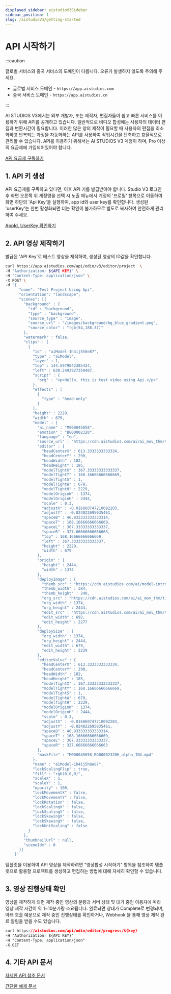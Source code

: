 ```yaml
---
displayed_sidebar: aistudioV3Sidebar
sidebar_position: 1
slug: /aistudioV3/getting-started
---
```


# API 시작하기

:::caution

글로벌 서비스와 중국 서비스의 도메인이 다릅니다. 오류가 발생하지 않도록 주의해 주세요.

- 글로벌 서비스 도메인 - `https://app.aistudios.com`
- 중국 서비스 도메인 - `https://app.aistudios.cn`

:::

AI STUDIOS V3에서는 외부 개발자, 또는 제작자, 편집자들이 쉽고 빠른 서비스를 이용하기 위해 API를 공개하고 있습니다. 일반적으로 비디오 합성에는 사용자의 데이터 편집과 변환시간이 필요합니다. 이러한 많은 양의 제작이 필요할 때 사용자의 편집을 최소화하고 반복되는 과정을 자동화하는 API를 사용하여 작업시간을 단축하고 효율적으로 관리할 수 있습니다. API를 이용하기 위해서는 AI STUDIOS V3 계정이 하며, Pro 이상의 요금제에 가입되어있어야 합니다.

[API 요금제 구독하기](https://app.aistudios.com)



## 1. API 키 생성

API 요금제를 구독하고 있다면, 이후 API 키를 발급받아야 합니다. Studio V3 로그인 후 화면 오른쪽 위 계정명을 선택 시 노출 메뉴에서 계정의 '프로필' 항목으로 이동하여 화면 하단의 'Api Key'을 실행하여, app id와 user key를 확인합니다. 생성된 'userKey'는 한번 활성화되면 더는 확인이 불가하므로 별도로 복사하여 안전하게 관리하여 주세요.

[AppId, UserKey 확인하기](https://account.aistudios.com/user/api-key)



## 2. API 영상 제작하기

발급된 'API Key'로 테스트 영상을 제작하여, 생성된 영상의 ID값을 확인합니다.

```bash
curl https://app.aistudios.com/api/odin/v3/editor/project  \
-H "Authorization: ${API KEY}" \
-H "Content-Type: application/json" \
-X POST \
-d '{
      "name": "Test Project Using Api",
      "orientation": "landscape",
      "scenes": [{
        "background" : {
          "id" : "background",
          "type" : "background",
          "source_type" : "image",
          "source_url" : "/images/background/bg_blue_gradient.png",
          "source_color" : "rgb(54,188,37)"
        },
        "watermark" : false,
        "clips" : [
          {
            "id" : "aiModel-1h4ij5h8e87",
            "type" : "aiModel",
            "layer" : 1,
            "top" : 144.5979042385424,
            "left" : 630.2493927359487,
            "script" : {
              "org" : "<p>Hello, this is test video using Api.</p>"
            },
            "effects" : [
              {
                "type" : "head-only"
              }
            ],
            "height" : 2229,
            "width" : 679,
            "model" : {
              "ai_name" : "M000045058",
              "emotion" : "BG00002320",
              "language" : "en",
              "source_url" : "https://cdn.aistudios.com/ai/ai_mov_thm/tight_ai_mov_thm_M000045058_BG00002320.png",
              "editor" : {
                "headCenterX" : 613.3333333333334,
                "headCenterY" : 290,
                "headWidth" : 182,
                "headHeight" : 185,
                "modelTightX" : 367.33333333333337,
                "modelTightY" : 168.16666666666669,
                "modelTightS" : 1,
                "modelTightW" : 679,
                "modelTightH" : 2229,
                "modelOriginW" : 1374,
                "modelOriginH" : 2444,
                "scale" : 0.3,
                "adjustX" : -0.016860747210092203,
                "adjustY" : -0.024822695035461,
                "spaceB" : 46.833333333333314,
                "spaceT" : 168.16666666666669,
                "spaceL" : 367.33333333333337,
                "spaceR" : 327.66666666666663,
                "top" : 168.16666666666669,
                "left" : 367.33333333333337,
                "height" : 2229,
                "width" : 679
              },
              "origin" : {
                "height" : 2444,
                "width" : 1374
              },
              "deployImage" : {
                "themb_src" : "https://cdn.aistudios.com/ai/model-introduce/thumbnails/M000045058_BG00002320.png",
                "themb_width" : 384,
                "themb_height" : 240,
                "org_src" : "https://cdn.aistudios.com/ai/ai_mov_thm/tight_ai_mov_thm_M000045058_BG00002320_org.png",
                "org_width" : 1374,
                "org_height" : 2444,
                "edit_src" : "https://cdn.aistudios.com/ai/ai_mov_thm/tight_ai_mov_thm_M000045058_BG00002320.png",
                "edit_width" : 692,
                "edit_height" : 2277
              },
              "deploySize" : {
                "org_width" : 1374,
                "org_height" : 2444,
                "edit_width" : 679,
                "edit_height" : 2229
              },
              "editorValue" : {
                "headCenterX" : 613.3333333333334,
                "headCenterY" : 290,
                "headWidth" : 182,
                "headHeight" : 185,
                "modelTightX" : 367.33333333333337,
                "modelTightY" : 168.16666666666669,
                "modelTightS" : 1,
                "modelTightW" : 679,
                "modelTightH" : 2229,
                "modelOriginW" : 1374,
                "modelOriginH" : 2444,
                "scale" : 0.3,
                "adjustX" : -0.016860747210092203,
                "adjustY" : -0.024822695035461,
                "spaceB" : 46.833333333333314,
                "spaceT" : 168.16666666666669,
                "spaceL" : 367.33333333333337,
                "spaceR" : 327.66666666666663
              },
              "maskFile" : "M000045058_BG00002320H_alpha_INV.mp4"
            },
            "name" : "aiModel-1h4ij5h8e87",
            "lockScalingFlip" : true,
            "fill" : "rgb(0,0,0)",
            "scaleX" : 1,
            "scaleY" : 1,
            "opacity" : 100,
            "lockMovementX" : false,
            "lockMovementY" : false,
            "lockRotation" : false,
            "lockScalingX" : false,
            "lockScalingY" : false,
            "lockSkewingX" : false,
            "lockSkewingY" : false,
            "lockUniScaling" : false
          }
        ],
        "thumbnailUrl" : null,
        "sceneIdx" : 0
      }]
    }'
```

템플릿을 이용하여 API 영상을 제작하려면 "영상합성 시작하기" 항목을 참조하여 템플릿으로 활용할 프로젝트를 생성하고 편집하는 방법에 대해 자세히 확인할 수 있습니다.



## 3. 영상 진행상태 확인

영상을 제작하게 되면 제작 중인 영상의 분량과 서버 상태 및 대기 중인 이용자에 따라 영상 제작 시간이 약 1~10분가량 소요됩니다. 완료되면 상태가 Complete로 변경되며, 아래 호출 예문으로 제작 중인 진행상태를 확인하거나, Webhook 을 통해 영상 제작 완료 알림을 받을 수도 있습니다.


```css
curl https://aistudios.com/api/odin/editor/progress/${key}
-H "Authorization: ${API KEY}"
-H "Content-Type: application/json"
-X GET
```

## 4. 기타 API 문서

[자세한 API 참조 문서](reference/auth)

[간단한 예제 문서](https://github.com/DeepBrain-AI/studio-v3-api-sample)

